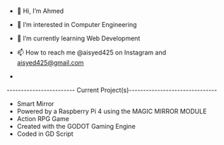- 👋 Hi, I’m Ahmed
- 👀 I’m interested in Computer Engineering
- 🌱 I’m currently learning Web Development
- 📫 How to reach me @aisyed425 on Instagram and aisyed425@gmail.com

- 
------------------------ Current Project(s)-------------------------------
- Smart Mirror
-   Powered by a Raspberry Pi 4 using the MAGIC MIRROR MODULE
- Action RPG Game
-   Created with the GODOT Gaming Engine
-   Coded in GD Script
<!---
aisyed425/aisyed425 is a ✨ special ✨ repository because its `README.md` (this file) appears on your GitHub profile.
You can click the Preview link to take a look at your changes.
--->
